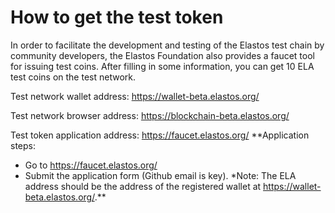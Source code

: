 # How to get the test token
In order to facilitate the development and testing of the Elastos test chain by community developers, the Elastos Foundation also provides a faucet tool for issuing test coins. After filling in some information, you can get 10 ELA test coins on the test network.

Test network wallet address: https://wallet-beta.elastos.org/

Test network browser address: https://blockchain-beta.elastos.org/

Test token application address: https://faucet.elastos.org/
**Application steps: 
- Go to https://faucet.elastos.org/
- Submit the application form (Github email is key). 
\*Note: The ELA address should be the address of the registered wallet at https://wallet-beta.elastos.org/.**

